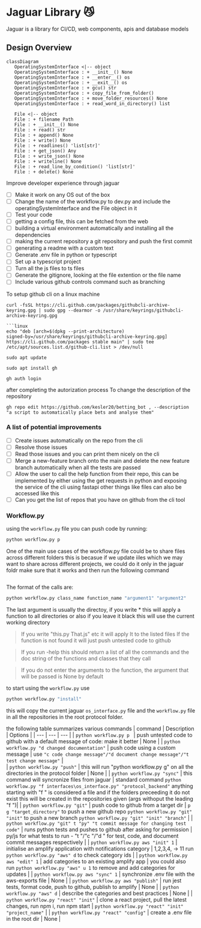 # Jaguar Library 😼

Jaguar is a library for CI/CD, web components, apis and database models

## Design Overview

```mermaid
classDiagram
   OperatingSystemInterface <|-- object
   OperatingSystemInterface : + __init__() None
   OperatingSystemInterface : + __enter__() os
   OperatingSystemInterface : + __exit__() os
   OperatingSystemInterface : + gcu() str
   OperatingSystemInterface : + copy_file_from_folder() 
   OperatingSystemInterface : + move_folder_resources() None
   OperatingSystemInterface : + read_word_in_directory() list

   File <|-- object
   File : + filename Path
   File : + __init__() None
   File : + read() str
   File : + append() None
   File : + write() None
   File : + readlines() 'list[str]'
   File : + get_json() Any
   File : + write_json() None
   File : + writeline() None
   File : + read_line_by_condition() 'list[str]'
   File : + delete() None
```

Improve developer experience through jaguar
- [ ] Make it work on any OS out of the box
- [ ] Change the name of the workflow.py to dev.py and include the operatingSystemInterface and the File object in it
- [ ] Test your code
- [ ] getting a config file, this can be fetched from the web
- [ ] building a virtual environment automatically and installing all the dependencies
- [ ] making the current repository a git repository and push the first commit
- [ ] generating a readme with a custom text
- [ ] Generate .env file in python or typescript
- [ ] Set up a typescript project
- [ ] Turn all the js files to ts files
- [ ] Generate the gitignore, looking at the file extention or the file name
- [ ] Include various github controls command such as branching 

To setup github cli on a linux machine
```linux
curl -fsSL https://cli.github.com/packages/githubcli-archive-keyring.gpg | sudo gpg --dearmor -o /usr/share/keyrings/githubcli-archive-keyring.gpg

```linux
echo "deb [arch=$(dpkg --print-architecture) 
signed-by=/usr/share/keyrings/githubcli-archive-keyring.gpg] https://cli.github.com/packages stable main" | sudo tee 
/etc/apt/sources.list.d/github-cli.list > /dev/null
```
```linux
sudo apt update
```
```linux
sudo apt install gh
```
```linux
gh auth login
```
after completing the autorization process
To change the description of the repository 
```linux
gh repo edit https://github.com/kesler20/betting_bot , --description "a script to automatically place bets and analyse them"
```
### A list of potential improvements
- [ ] Create issues automatically on the repo from the cli
- [ ] Resolve those issues 
- [ ] Read those issues and you can print them nicely on the cli
- [ ] Merge a new-feature branch onto the main and delete the new feature branch automatically when all the tests are passed
- [ ] Allow the user to call the help function from their repo, this can be implemented by either using the get requests in python and exposing the service of the cli using fastapi other things like files can also be accessed like this
- [ ] Can you get the list of repos that you have on github from the cli tool

### Workflow.py

using the `workflow.py` file
you can push code by running:

```bash
python workflow.py p
```

One of the main use cases of the workflow.py file could be to share files across different folders
this is becasue if we update iiles which we may want to share across different projects, we could do it only in the jaguar foldr
make sure that it works and then run the following command

```bash

```

The format of the calls are:

```bash
python workflow.py class_name function_name "argument1" "argument2"
```

The last argument is usually the directoy, if you write \* this will apply a function to all directories or also if you leave it black
this will use the current working directory

> If you write "this.py That.js" etc it will apply It to the listed files
> If the function is not found it will just push untested code to github

> If you run -help this should return a list of all the commands and the doc string of the functions and classes that they call

> If you do not enter the arguments to the function, the argument that will be passed is None by default

to start using the `workflow.py` use

```bash
python workflow.py "install"
```

this will copy the current jaguar `os_interface.py` file and the `workflow.py` file in all the repositories in the root protocol folder.

the following table summarizes various commands
| command | Description | Options |
| --- | --- | --- |
| `python workflow.py p ` | push untested code to github with a default message of code: make it better | None |
| `python workflow.py "d changed documentation"` | push code using a custom message | use `"c code change message"/"d document change message"/"t test change message"` |  
| `python workflow.py "push"` | this will run "python workflow.py g" on all the directories in the protocol folder | None |
| `python workflow.py "sync"` | this command will syncronize files from jaguar | standard command `python workflow.py "f interfaces\os_interface.py" "protocol_backend"` anything starting with "f " is considered a file and if the folders preceeding it do not exist this will be created in the repositories given (args withoput the leading "f ")|
| `python workflow.py "git"` | push code to github from a target dir | `p g "target_directory"` to push a new github repo `python workflow.py "git" "init"` to push a new branch `python workflow.py "git" "init" "branch"` |
| `python workflow.py "git" t "py" "t commit message for changing test code"` | runs python tests and pushes to github after asking for permission | py/js for what tests to run - "t "/"c "/"d " for test, code, and document commit messages respectively |
| `python workflow.py aws "init" 1` | initialise an amplify application with notifications category | 1,2,3,4, -> 11 run `python workflow.py "aws" d` to check category ids |
| `python workflow.py aws "edit" 1` | add categories to an existing amplify app | you could also run `python workflow.py "aws" u 1` to remove and add categories for updates |
| `python workflow.py aws "sync" 1` | synchronize .env file with the aws-exports file | None |
| `python workflow.py aws "publish"` | run jest tests, format code, push to github, publish to amplify | None |
| `python workflow.py "aws" d` | describe the categories and best practices | None |
| `python workflow.py "react" "init"` | clone a react project, pull the latest changes, run npm i, run npm start | `python workflow.py "react" "init" "project_name"` |
| `python workflow.py "react" "config"` | create a .env file in the root dir | None |
